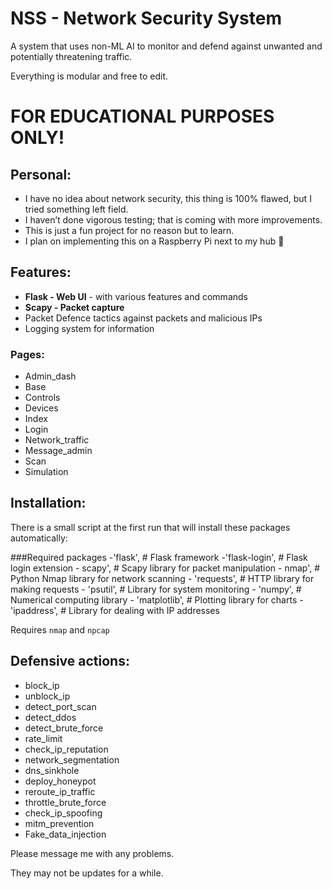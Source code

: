
# NSS - Network Security System

A system that uses non-ML AI to monitor and defend against unwanted and potentially threatening traffic.

Everything is modular and free to edit.


# FOR EDUCATIONAL PURPOSES ONLY!


## Personal:
- I have no idea about network security, this thing is 100% flawed, but I tried something left field.
- I haven’t done vigorous testing; that is coming with more improvements.
- This is just a fun project for no reason but to learn.
- I plan on implementing this on a Raspberry Pi next to my hub 🙂


## Features:
- **Flask - Web UI** - with various features and commands
- **Scapy - Packet capture**
- Packet Defence tactics against packets and malicious IPs
- Logging system for information

### Pages:
- Admin_dash
- Base
- Controls
- Devices
- Index
- Login
- Network_traffic
- Message_admin
- Scan
- Simulation


## Installation:
There is a small script at the first run that will install these packages automatically:

###Required packages 
    -'flask',  # Flask framework
    -'flask-login',  # Flask login extension
    - scapy',  # Scapy library for packet manipulation
    - nmap',  # Python Nmap library for network scanning
    - 'requests',  # HTTP library for making requests
    - 'psutil',  # Library for system monitoring
    - 'numpy',  # Numerical computing library
    - 'matplotlib',  # Plotting library for charts
    - 'ipaddress',  # Library for dealing with IP addresses

Requires `nmap` and `npcap`

## Defensive actions:
- block_ip
- unblock_ip
- detect_port_scan
- detect_ddos
- detect_brute_force
- rate_limit
- check_ip_reputation
- network_segmentation
- dns_sinkhole
- deploy_honeypot
- reroute_ip_traffic
- throttle_brute_force
- check_ip_spoofing
- mitm_prevention
- Fake_data_injection

Please message me with any problems.

They may not be updates for a while.
